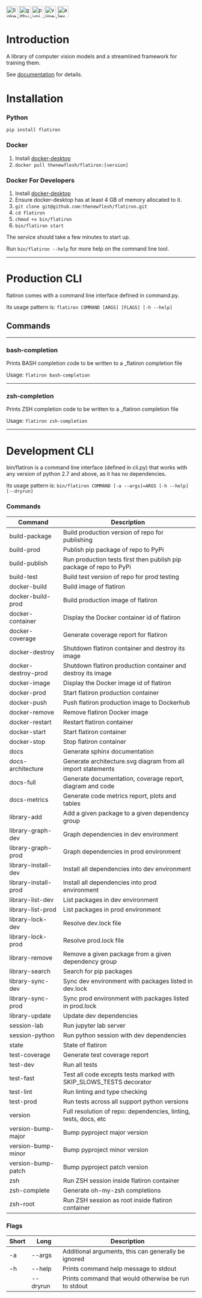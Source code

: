 <p>
    <a href="https://www.linkedin.com/in/alexandergbraun" rel="nofollow noreferrer">
        <img src="https://www.gomezaparicio.com/wp-content/uploads/2012/03/linkedin-logo-1-150x150.png"
             alt="linkedin" width="30px" height="30px"
        >
    </a>
    <a href="https://github.com/theNewFlesh" rel="nofollow noreferrer">
        <img src="https://tadeuzagallo.com/GithubPulse/assets/img/app-icon-github.png"
             alt="github" width="30px" height="30px"
        >
    </a>
    <a href="https://pypi.org/user/the-new-flesh" rel="nofollow noreferrer">
        <img src="https://cdn.iconscout.com/icon/free/png-256/python-2-226051.png"
             alt="pypi" width="30px" height="30px"
        >
    </a>
    <a href="http://vimeo.com/user3965452" rel="nofollow noreferrer">
        <img src="https://cdn1.iconfinder.com/data/icons/somacro___dpi_social_media_icons_by_vervex-dfjq/500/vimeo.png"
             alt="vimeo" width="30px" height="30px"
        >
    </a>
    <a href="http://www.alexgbraun.com" rel="nofollow noreferrer">
        <img src="https://i.ibb.co/fvyMkpM/logo.png"
             alt="alexgbraun" width="30px" height="30px"
        >
    </a>
</p>

# Introduction
A library of computer vision models and a streamlined framework for training them.

See [documentation](https://thenewflesh.github.io/flatiron/) for details.

# Installation
### Python
`pip install flatiron`

### Docker
1. Install [docker-desktop](https://docs.docker.com/desktop/)
2. `docker pull thenewflesh/flatiron:[version]`

### Docker For Developers
1. Install [docker-desktop](https://docs.docker.com/desktop/)
2. Ensure docker-desktop has at least 4 GB of memory allocated to it.
3. `git clone git@github.com:thenewflesh/flatiron.git`
4. `cd flatiron`
6. `chmod +x bin/flatiron`
7. `bin/flatiron start`

The service should take a few minutes to start up.

Run `bin/flatiron --help` for more help on the command line tool.

---

# Production CLI

flatiron comes with a command line interface defined in command.py.

Its usage pattern is: `flatiron COMMAND [ARGS] [FLAGS] [-h --help]`

## Commands

---

### bash-completion
Prints BASH completion code to be written to a _flatiron completion file

Usage: `flatiron bash-completion`

---

### zsh-completion
Prints ZSH completion code to be written to a _flatiron completion file

Usage: `flatiron zsh-completion`

---

# Development CLI
bin/flatiron is a command line interface (defined in cli.py) that works with
any version of python 2.7 and above, as it has no dependencies.

Its usage pattern is: `bin/flatiron COMMAND [-a --args]=ARGS [-h --help] [--dryrun]`

### Commands

| Command              | Description                                                         |
| -------------------- | ------------------------------------------------------------------- |
| build-package        | Build production version of repo for publishing                     |
| build-prod           | Publish pip package of repo to PyPi                                 |
| build-publish        | Run production tests first then publish pip package of repo to PyPi |
| build-test           | Build test version of repo for prod testing                         |
| docker-build         | Build image of flatiron                                              |
| docker-build-prod    | Build production image of flatiron                                   |
| docker-container     | Display the Docker container id of flatiron                          |
| docker-coverage      | Generate coverage report for flatiron                                |
| docker-destroy       | Shutdown flatiron container and destroy its image                    |
| docker-destroy-prod  | Shutdown flatiron production container and destroy its image         |
| docker-image         | Display the Docker image id of flatiron                              |
| docker-prod          | Start flatiron production container                                  |
| docker-push          | Push flatiron production image to Dockerhub                          |
| docker-remove        | Remove flatiron Docker image                                         |
| docker-restart       | Restart flatiron container                                           |
| docker-start         | Start flatiron container                                             |
| docker-stop          | Stop flatiron container                                              |
| docs                 | Generate sphinx documentation                                       |
| docs-architecture    | Generate architecture.svg diagram from all import statements        |
| docs-full            | Generate documentation, coverage report, diagram and code           |
| docs-metrics         | Generate code metrics report, plots and tables                      |
| library-add          | Add a given package to a given dependency group                     |
| library-graph-dev    | Graph dependencies in dev environment                               |
| library-graph-prod   | Graph dependencies in prod environment                              |
| library-install-dev  | Install all dependencies into dev environment                       |
| library-install-prod | Install all dependencies into prod environment                      |
| library-list-dev     | List packages in dev environment                                    |
| library-list-prod    | List packages in prod environment                                   |
| library-lock-dev     | Resolve dev.lock file                                               |
| library-lock-prod    | Resolve prod.lock file                                              |
| library-remove       | Remove a given package from a given dependency group                |
| library-search       | Search for pip packages                                             |
| library-sync-dev     | Sync dev environment with packages listed in dev.lock               |
| library-sync-prod    | Sync prod environment with packages listed in prod.lock             |
| library-update       | Update dev dependencies                                             |
| session-lab          | Run jupyter lab server                                              |
| session-python       | Run python session with dev dependencies                            |
| state                | State of flatiron                                                    |
| test-coverage        | Generate test coverage report                                       |
| test-dev             | Run all tests                                                       |
| test-fast            | Test all code excepts tests marked with SKIP_SLOWS_TESTS decorator  |
| test-lint            | Run linting and type checking                                       |
| test-prod            | Run tests across all support python versions                        |
| version              | Full resolution of repo: dependencies, linting, tests, docs, etc    |
| version-bump-major   | Bump pyproject major version                                        |
| version-bump-minor   | Bump pyproject minor version                                        |
| version-bump-patch   | Bump pyproject patch version                                        |
| zsh                  | Run ZSH session inside flatiron container                            |
| zsh-complete         | Generate oh-my-zsh completions                                      |
| zsh-root             | Run ZSH session as root inside flatiron container                    |

### Flags

| Short | Long      | Description                                          |
| ----- | --------- | ---------------------------------------------------- |
| -a    | --args    | Additional arguments, this can generally be ignored  |
| -h    | --help    | Prints command help message to stdout                |
|       | --dryrun  | Prints command that would otherwise be run to stdout |
